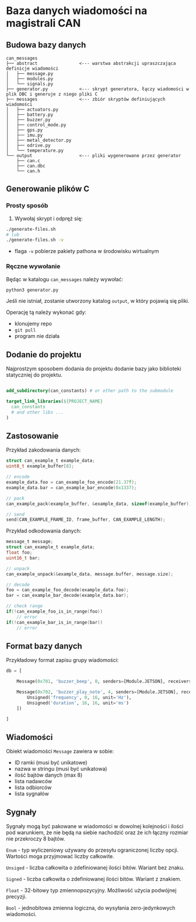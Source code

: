 # Baza danych wiadomości na magistrali CAN

## Budowa bazy danych
```
can_messages
├── abstract				<--- warstwa abstrakcji upraszczająca definicje wiadomości
│   ├── message.py
│   ├── modules.py
│   └── signals.py
├── generator.py			<--- skrypt generatora, łączy wiadomości w plik DBC i generuje z niego pliki C
├── messages				<--- zbiór skryptów definiujących wiadomości
│   ├── actuators.py
│   ├── battery.py
│   ├── buzzer.py
│   ├── control_mode.py
│   ├── gps.py
│   ├── imu.py
│   ├── metal_detector.py
│   ├── odrive.py
│   └── temperature.py
└── output					<--- pliki wygenerowane przez generator
    ├── can.c
    ├── can.dbc
    └── can.h
```

## Generowanie plików C

### Prosty sposób



1. Wywołaj skrypt i odpręż się:
```bash
./generate-files.sh
# lub
./generate-files.sh -v
```
- flaga ```-v``` pobierze pakiety pathona w środowisku wirtualnym 

### Ręczne wywołanie
Będąc w katalogu ```can_messages``` należy wywołać:
```bash
python3 generator.py
```

Jeśli nie istniał, zostanie utworzony katalog ```output```, w który pojawią się pliki.

Operację tą należy wykonać gdy:

* klonujemy repo
* ```git pull```
* program nie działa

## Dodanie do projektu
Najprostzym sposobem dodania do projektu dodanie bazy jako biblioteki statyczniej do projektu.
```cmake

add_subdirectory(can_constants) # or other path to the submodule

target_link_libraries(${PROJECT_NAME}
  can_constants
  # and other libs ...
)
```

## Zastosowanie

Przykład zakodowania danych:
```c
struct can_example_t example_data;
uint8_t example_buffer[8];

// encode
example_data.foo = can_example_foo_encode(21.37f);
example_data.bar = can_example_bar_encode(0x1337);

// pack
can_example_pack(example_buffer, &example_data, sizeof(example_buffer));

// send
send(CAN_EXAMPLE_FRAME_ID, frame_buffer, CAN_EXAMPLE_LENGTH);
```

Przykład odkodowania danych:
```c
message_t message;
struct can_example_t example_data;
float foo;
uint16_t bar;

// unpack
can_example_unpack(&example_data, message.buffer, message.size);

// decode
foo = can_example_foo_decode(example_data.foo);
bar = can_example_bar_decode(example_data.bar);

// check range
if(!can_example_foo_is_in_range(foo))
	// error
if(!can_example_bar_is_in_range(bar))
	// error
```

## Format bazy danych

Przykładowy format zapisu grupy wiadomości:
```python
db = [

	Message(0x701, 'buzzer_beep', 0, senders=[Module.JETSON], receivers=[Module.POWER], signals=[]),

	Message(0x702, 'buzzer_play_note', 4, senders=[Module.JETSON], receivers=[Module.POWER], signals=[
		Unsigned('frequency', 0, 16, unit='Hz'),
		Unsigned('duration', 16, 16, unit='ms')
	])

]
```

## Wiadomości
Obiekt wiadomości ```Message``` zawiera w sobie:

* ID ramki (musi być unikatowe)
* nazwa w stringu (musi być unikatowa)
* ilość bajtów danych (max 8)
* lista nadawców
* lista odbiorców
* lista sygnałów

## Sygnały

Sygnały mogą być pakowane w wiadomości w dowolnej kolejności i ilości pod warunkiem, że nie będą na siebie nachodzić oraz że ich łączny rozmiar nie przekroczy 8 bajtów.

```Enum``` - typ wyliczeniowy używany do przesyłu ograniczonej liczby opcji. Wartości moga przyjmować liczby całkowite.

```Unsiged``` - liczba całkowita o zdefiniowanej ilości bitów. Wariant bez znaku.

```Signed``` - liczba całkowita o zdefiniowanej ilości bitów. Wariant z znakiem.

```Float``` - 32-bitowy typ zmiennopozycyjny. Możliwość użycia podwójnej precyzji.

```Bool``` - jednobitowa zmienna logiczna, do wysyłania zero-jedynkowych wiadomości.
